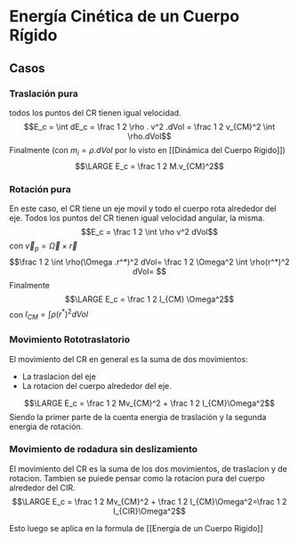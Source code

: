 # Energía Cinética de un Cuerpo Rígido
## Casos
### Traslación pura
todos los puntos del CR tienen igual velocidad.
$$E_c = \int dE_c = \frac 1 2 \rho . v^2 .dVol = \frac 1 2 v_{CM}^2 \int \rho.dVol$$
Finalmente (con $m_i=\rho.dVol$ por lo visto en [[Dinámica del Cuerpo Rígido]])
$$\LARGE E_c = \frac 1 2 M.v_{CM}^2$$

### Rotación pura
En este caso, el CR tiene un eje movil y todo el cuerpo rota alrededor del eje. Todos los puntos del CR tienen igual velocidad angular, la misma.
$$E_c = \frac 1 2 \int \rho v^2 dVol$$
con $\vec v_p = \vec \Omega \times \vec r$
$$\frac 1 2 \int \rho(\Omega .r^*)^2 dVol= \frac 1 2 \Omega^2 \int \rho(r^*)^2 dVol= $$
Finalmente
$$\LARGE E_c = \frac 1 2 I_{CM} \Omega^2$$ con $I_{CM} = \int \rho (r^*)^2 dVol$

### Movimiento Rototraslatorio
El movimiento del CR en general es la suma de dos movimientos:
- La traslacion del eje 
- La rotacion del cuerpo alrededor del eje.

$$\LARGE E_c = \frac 1 2 Mv_{CM}^2 + \frac 1 2 I_{CM}\Omega^2$$
Siendo la primer parte de la cuenta energia de traslación y la segunda energia de rotación.


### Movimiento de rodadura sin deslizamiento
El movimiento del CR es la suma de los dos movimientos, de traslacion y de rotacion.
Tambien se puiede pensar como la rotacion pura del cuerpo alrededor del CIR.
$$\LARGE E_c = \frac 1 2 Mv_{CM}^2 + \frac 1 2 I_{CM}\Omega^2=\frac 1 2 I_{CIR}\Omega^2$$

Esto luego se aplica en la formula de [[Energía de un Cuerpo Rigido]]
